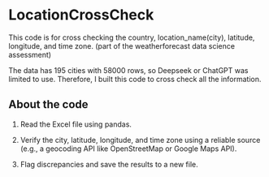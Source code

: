 # LocationCrossCheck
This code is for cross checking the country, location_name(city), latitude, longitude, and time zone.
(part of the weatherforecast data science assessment)

The data has 195 cities with 58000 rows, so Deepseek or ChatGPT was limited to use.
Therefore, I built this code to cross check all the information.

## About the code

1. Read the Excel file using pandas.

2. Verify the city, latitude, longitude, and time zone using a reliable source (e.g., a geocoding API like OpenStreetMap or Google Maps API).

3. Flag discrepancies and save the results to a new file.
